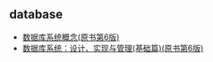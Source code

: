 ## database
- [数据库系统概念(原书第6版)](数据库系统概念/README.md)
- [数据库系统：设计、实现与管理(基础篇)(原书第6版)](数据库系统：设计、实现与管理/README.md)